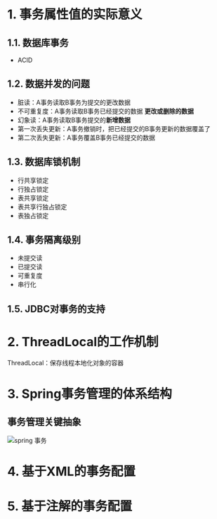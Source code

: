 
# 1. 事务属性值的实际意义

## 1.1. 数据库事务

- ACID

## 1.2. 数据并发的问题

- 脏读：A事务读取B事务为提交的更改数据
- 不可重复度：A事务读取B事务已经提交的数据 **更改或删除的数据**
- 幻象读：A事务读取B事务提交的**新增数据**
- 第一次丢失更新：A事务撤销时，把已经提交的B事务更新的数据覆盖了
- 第二次丢失更新：A事务覆盖B事务已经提交的数据

## 1.3. 数据库锁机制

- 行共享锁定
- 行独占锁定
- 表共享锁定
- 表共享行独占锁定
- 表独占锁定

## 1.4. 事务隔离级别

- 未提交读
- 已提交读
- 可重复度
- 串行化

## 1.5. JDBC对事务的支持

# 2. ThreadLocal的工作机制

ThreadLocal：保存线程本地化对象的容器

# 3. Spring事务管理的体系结构

## 事务管理关键抽象

![spring 事务](http://p82ueiq23.bkt.clouddn.com/spring%20%E4%BA%8B%E5%8A%A1.png)



# 4. 基于XML的事务配置

# 5. 基于注解的事务配置